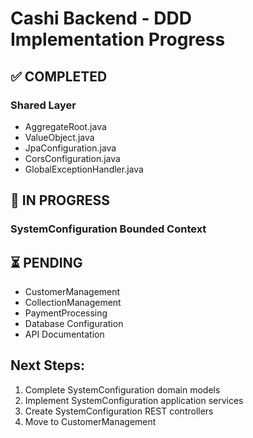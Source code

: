 # Cashi Backend - DDD Implementation Progress

## ✅ COMPLETED
### Shared Layer
- AggregateRoot.java
- ValueObject.java  
- JpaConfiguration.java
- CorsConfiguration.java
- GlobalExceptionHandler.java

## 🚧 IN PROGRESS
### SystemConfiguration Bounded Context

## ⏳ PENDING
- CustomerManagement
- CollectionManagement  
- PaymentProcessing
- Database Configuration
- API Documentation

## Next Steps:
1. Complete SystemConfiguration domain models
2. Implement SystemConfiguration application services
3. Create SystemConfiguration REST controllers
4. Move to CustomerManagement
